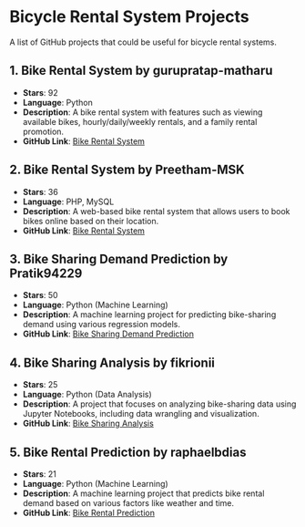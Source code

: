 # Bicycle Rental System Projects

A list of GitHub projects that could be useful for bicycle rental systems.

## 1. Bike Rental System by gurupratap-matharu
- **Stars**: 92
- **Language**: Python
- **Description**: A bike rental system with features such as viewing available bikes, hourly/daily/weekly rentals, and a family rental promotion.
- **GitHub Link**: [Bike Rental System](https://github.com/gurupratap-matharu/Bike-Rental-System)

## 2. Bike Rental System by Preetham-MSK
- **Stars**: 36
- **Language**: PHP, MySQL
- **Description**: A web-based bike rental system that allows users to book bikes online based on their location.
- **GitHub Link**: [Bike Rental System](https://github.com/Preetham-MSK/Bike-Rental-System)

## 3. Bike Sharing Demand Prediction by Pratik94229
- **Stars**: 50
- **Language**: Python (Machine Learning)
- **Description**: A machine learning project for predicting bike-sharing demand using various regression models.
- **GitHub Link**: [Bike Sharing Demand Prediction](https://github.com/Pratik94229/Bike-Sharing-Demand-Prediction-End-to-End-Project)

## 4. Bike Sharing Analysis by fikrionii
- **Stars**: 25
- **Language**: Python (Data Analysis)
- **Description**: A project that focuses on analyzing bike-sharing data using Jupyter Notebooks, including data wrangling and visualization.
- **GitHub Link**: [Bike Sharing Analysis](https://github.com/fikrionii/Dicoding-Bike-Sharing)

## 5. Bike Rental Prediction by raphaelbdias
- **Stars**: 21
- **Language**: Python (Machine Learning)
- **Description**: A machine learning project that predicts bike rental demand based on various factors like weather and time.
- **GitHub Link**: [Bike Rental Prediction](https://github.com/raphaelbdias/Bike-rental-prediction)
